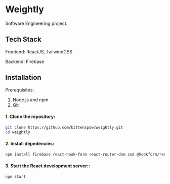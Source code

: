 # Weightly
Software Engineering project.

## Tech Stack
Frontend: ReactJS, TailwindCSS

Backend: Firebase

## Installation
Prerequisites:
1. Node.js and npm
2. Git

#### 1. Clone the repository:
```bash
git clone https://github.com/kittenspow/weightly.git
cd weightly
```
#### 2. Install depedencies:
```bash
npm install firebase react-hook-form react-router-dom zod @hookform/resolvers recharts lucide-react framer-motion
```
#### 3. Start the React development server::
```bash
npm start
```
